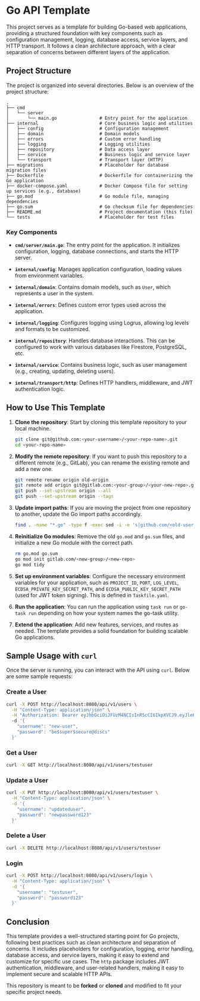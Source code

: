 # Go API Template

This project serves as a template for building Go-based web applications, providing a structured foundation with key components such as configuration management, logging, database access, service layers, and HTTP transport. It follows a clean architecture approach, with a clear separation of concerns between different layers of the application.

## Project Structure

The project is organized into several directories. Below is an overview of the project structure:

```
.
├── cmd
│   └── server
│       └── main.go                # Entry point for the application
├── internal                       # Core business logic and utilities
│   ├── config                     # Configuration management
│   ├── domain                     # Domain models
│   ├── errors                     # Custom error handling
│   ├── logging                    # Logging utilities
│   ├── repository                 # Data access layer
│   ├── service                    # Business logic and service layer
│   └── transport                  # Transport layer (HTTP)
├── migrations                     # Placeholder for database migration files
├── Dockerfile                     # Dockerfile for containerizing the Go application
├── docker-compose.yaml            # Docker Compose file for setting up services (e.g., database)
├── go.mod                         # Go module file, managing dependencies
├── go.sum                         # Go checksum file for dependencies
├── README.md                      # Project documentation (this file)
└── tests                          # Placeholder for test files
```

### Key Components

- **`cmd/server/main.go`**: The entry point for the application. It initializes configuration, logging, database connections, and starts the HTTP server.
  
- **`internal/config`**: Manages application configuration, loading values from environment variables.

- **`internal/domain`**: Contains domain models, such as `User`, which represents a user in the system.

- **`internal/errors`**: Defines custom error types used across the application.

- **`internal/logging`**: Configures logging using Logrus, allowing log levels and formats to be customized.

- **`internal/repository`**: Handles database interactions. This can be configured to work with various databases like Firestore, PostgreSQL, etc.

- **`internal/service`**: Contains business logic, such as user management (e.g., creating, updating, deleting users).

- **`internal/transport/http`**: Defines HTTP handlers, middleware, and JWT authentication logic.

## How to Use This Template

1. **Clone the repository**: Start by cloning this template repository to your local machine.
   ```bash
   git clone git@github.com:<your-username>/<your-repo-name>.git
   cd <your-repo-name>
   ```

2. **Modify the remote repository**: If you want to push this repository to a different remote (e.g., GitLab), you can rename the existing remote and add a new one.
   ```bash
   git remote rename origin old-origin
   git remote add origin git@gitlab.com:<your-group>/<your-new-repo>.git
   git push --set-upstream origin --all
   git push --set-upstream origin --tags
   ```

3. **Update import paths**: If you are moving the project from one repository to another, update the Go import paths accordingly.
   ```bash
   find . -name "*.go" -type f -exec sed -i -e 's|github.com/<old-username>/<old-repo>|gitlab.com/<new-group>/<new-repo>|g' {} \;
   ```

4. **Reinitialize Go modules**: Remove the old `go.mod` and `go.sum` files, and initialize a new Go module with the correct path.
   ```bash
   rm go.mod go.sum
   go mod init gitlab.com/<new-group>/<new-repo>
   go mod tidy
   ```

5. **Set up environment variables**: Configure the necessary environment variables for your application, such as `PROJECT_ID`, `PORT`, `LOG_LEVEL`, `ECDSA_PRIVATE_KEY_SECRET_PATH`, and `ECDSA_PUBLIC_KEY_SECRET_PATH` (used for JWT token signing). This is defined in `Taskfile.yaml`.

6. **Run the application**: You can run the application using `task run` or `go-task run` depending on how your system names the go-task utility.

7. **Extend the application**: Add new features, services, and routes as needed. The template provides a solid foundation for building scalable Go applications.

## Sample Usage with `curl`

Once the server is running, you can interact with the API using `curl`. Below are some sample requests:

### Create a User
```bash
curl -X POST http://localhost:8080/api/v1/users \
  -H "Content-Type: application/json" \
  -H "Authorization: Bearer eyJhbGciOiJFUzM4NCIsInR5cCI6IkpXVCJ9.eyJleHAiOjE3MzQ3ODI3NDksImlhdCI6MTczNDY5NjM0OSwic3ViIjoiY3NjaTYxLXVzZXIifQ.odEl6mgNTTrYlbOd57b85DUbEzX7DrLKBcsA__HAAk3CFweRV2_quM7H8EAr__toqwMyYebIWMSoGAIZ3UHwVl5VsGDnn2HXx90I0aUEt_BmoR3L1g81tJzhBU_AaMIC" \ 
  -d '{
    "username": "new-user",
    "password": "be$super$secure@discs"
  }'
```

### Get a User
```bash
curl -X GET http://localhost:8080/api/v1/users/testuser
```

### Update a User
```bash
curl -X PUT http://localhost:8080/api/v1/users/testuser \
  -H "Content-Type: application/json" \
  -d '{
    "username": "updateduser",
    "password": "newpassword123"
  }'
```

### Delete a User
```bash
curl -X DELETE http://localhost:8080/api/v1/users/testuser
```

### Login
```bash
curl -X POST http://localhost:8080/api/v1/users/login \
  -H "Content-Type: application/json" \
  -d '{
    "username": "testuser",
    "password": "password123"
  }'
```

## Conclusion

This template provides a well-structured starting point for Go projects, following best practices such as clean architecture and separation of concerns. It includes placeholders for configuration, logging, error handling, database access, and service layers, making it easy to extend and customize for specific use cases. The `http` package includes JWT authentication, middleware, and user-related handlers, making it easy to implement secure and scalable HTTP APIs.

This repository is meant to be **forked** or **cloned** and modified to fit your specific project needs.